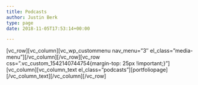 ```yaml
---
title: Podcasts
author: Justin Berk
type: page
date: 2018-11-05T17:53:14+00:00

---
```

\[vc\_row\]\[vc\_column\]\[vc\_wp\_custommenu nav\_menu=&#8221;3&#8243; el\_class=&#8221;media-menu&#8221;\]\[/vc\_column\]\[/vc\_row\]\[vc\_row css=&#8221;.vc\_custom\_1542140744754{margin-top: 25px !important;}&#8221;\]\[vc\_column\]\[vc\_column\_text el\_class=&#8221;podcasts&#8221;\]\[portfoliopage\]\[/vc\_column\_text\]\[/vc\_column\]\[/vc_row\]